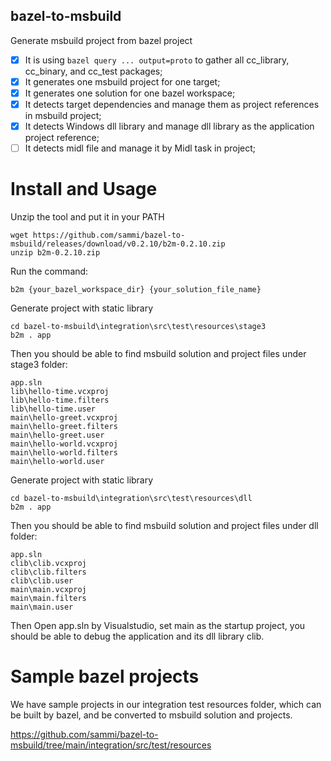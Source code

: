 bazel-to-msbuild
----------------

Generate msbuild project from bazel project

- [x] It is using ```bazel query ... output=proto``` to gather all cc_library, cc_binary, and cc_test packages;
- [x] It generates one msbuild project for one target;
- [x] It generates one solution for one bazel workspace;
- [x] It detects target dependencies and manage them as project references in msbuild project;
- [x] It detects Windows dll library and manage dll library as the application project reference;
- [ ] It detects midl file and manage it by Midl task in project;

# Install and Usage

Unzip the tool and put it in your PATH
```
wget https://github.com/sammi/bazel-to-msbuild/releases/download/v0.2.10/b2m-0.2.10.zip
unzip b2m-0.2.10.zip
```

Run the command:

```
b2m {your_bazel_workspace_dir} {your_solution_file_name}
```

Generate project with static library
```
cd bazel-to-msbuild\integration\src\test\resources\stage3
b2m . app
```
Then you should be able to find msbuild solution and project files under stage3 folder:
```
app.sln
lib\hello-time.vcxproj
lib\hello-time.filters
lib\hello-time.user
main\hello-greet.vcxproj
main\hello-greet.filters
main\hello-greet.user
main\hello-world.vcxproj
main\hello-world.filters
main\hello-world.user
```
Generate project with static library
```
cd bazel-to-msbuild\integration\src\test\resources\dll
b2m . app
```
Then you should be able to find msbuild solution and project files under dll folder:
```
app.sln
clib\clib.vcxproj
clib\clib.filters
clib\clib.user
main\main.vcxproj
main\main.filters
main\main.user
```

Then Open app.sln by Visualstudio, set main as the startup project, you should be able to debug the application and its dll library clib.

# Sample bazel projects
We have sample projects in our integration test resources folder, which can be built by bazel, and be converted to msbuild solution and projects.

https://github.com/sammi/bazel-to-msbuild/tree/main/integration/src/test/resources

  
